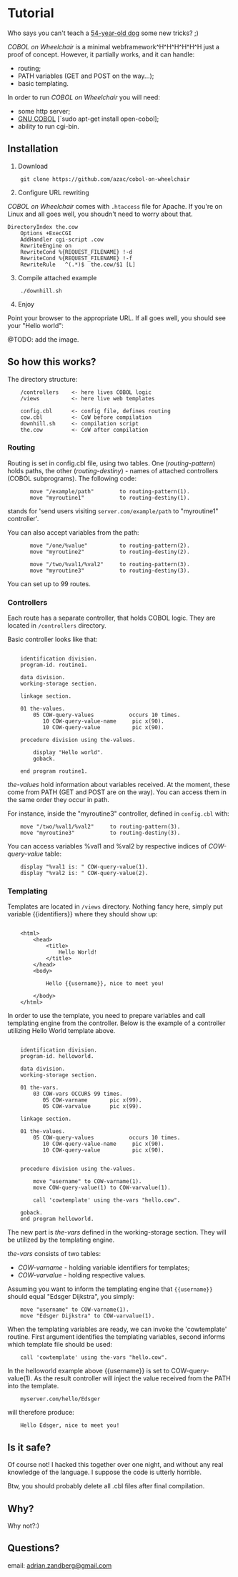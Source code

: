 # Tutorial

Who says you can't teach a [54-year-old dog](http://www.amazon.com:80/Sams-Teach-Yourself-COBOL-Hours/dp/0672314533) some new tricks? ;)

_COBOL on Wheelchair_ is a minimal webframework\^H\^H\^H\^H\^H\^H just a proof of concept. However, it partially works, and it can handle:

- routing;
- PATH variables (GET and POST on the way...);
- basic templating.

In order to run _COBOL on Wheelchair_ you will need:

- some http server;
- [GNU COBOL](https://sourceforge.net/projects/open-cobol/) [`sudo apt-get install open-cobol];
- ability to run cgi-bin.

## Installation

1. Download

```
    git clone https://github.com/azac/cobol-on-wheelchair
```

2. Configure URL rewriting

_COBOL on Wheelchair_ comes with `.htaccess` file for Apache. If you're on Linux and all goes well, you shoudn't need to worry about that.

```
DirectoryIndex the.cow
	Options +ExecCGI
	AddHandler cgi-script .cow
	RewriteEngine on
	RewriteCond %{REQUEST_FILENAME} !-d
	RewriteCond %{REQUEST_FILENAME} !-f
	RewriteRule   ^(.*)$  the.cow/$1 [L]
```

3. Compile attached example

```
    ./downhill.sh
```

4. Enjoy

Point your browser to the appropriate URL. If all goes well, you should see your "Hello world":

@TODO: add the image.

## So how this works?

The directory structure:

```
	/controllers    <- here lives COBOL logic
	/views          <- here live web templates

	config.cbl      <- config file, defines routing
	cow.cbl         <- CoW before compilation
	downhill.sh     <- compilation script
	the.cow         <- CoW after compilation
```

### Routing

Routing is set in config.cbl file, using two tables. One (_routing-pattern_) holds paths, the other (_routing-destiny_) - names of attached controllers (COBOL subprograms). The following code:

```
       move "/example/path"        to routing-pattern(1).
       move "myroutine1"           to routing-destiny(1).
```

stands for 'send users visiting `server.com/example/path` to "myroutine1" controller'.

You can also accept variables from the path:

```
       move "/one/%value"          to routing-pattern(2).
       move "myroutine2"           to routing-destiny(2).

       move "/two/%val1/%val2"     to routing-pattern(3).
       move "myroutine3"           to routing-destiny(3).
```

You can set up to 99 routes.

### Controllers

Each route has a separate controller, that holds COBOL logic. They are located in `/controllers` directory.

Basic controller looks like that:

```

    identification division.
    program-id. routine1.

    data division.
    working-storage section.

    linkage section.

    01 the-values.
        05 COW-query-values           occurs 10 times.
           10 COW-query-value-name     pic x(90).
           10 COW-query-value          pic x(90).

    procedure division using the-values.

        display "Hello world".
        goback.

    end program routine1.
```

*the-values* hold information about variables received. At the moment, these come from PATH (GET and POST are on the way). You can access them in the same order they occur in path.

For instance, inside the "myroutine3" controller, defined in `config.cbl` with:

```
	move "/two/%val1/%val2"     to routing-pattern(3).
	move "myroutine3"           to routing-destiny(3).
```

You can access variables %val1 and %val2 by respective indices of *COW-query-value* table:

```
	display "%val1 is: " COW-query-value(1).
	display "%val2 is: " COW-query-value(2).
```

### Templating

Templates are located in `/views` directory. Nothing fancy here, simply put variable {{identifiers}} where they should show up:

```

    <html>
        <head>
            <title>
                Hello World!
            </title>
        </head>
        <body>

            Hello {{username}}, nice to meet you!

        </body>
    </html>
```

In order to use the template, you need to prepare variables and call templating engine from the controller. Below is the example of a controller utilizing Hello World template above.

```

    identification division.
    program-id. helloworld.

    data division.
    working-storage section.

    01 the-vars.
        03 COW-vars OCCURS 99 times.
           05 COW-varname       pic x(99).
           05 COW-varvalue      pic x(99).

    linkage section.

    01 the-values.
        05 COW-query-values           occurs 10 times.
           10 COW-query-value-name     pic x(90).
           10 COW-query-value          pic x(90).


    procedure division using the-values.

        move "username" to COW-varname(1).
        move COW-query-value(1) to COW-varvalue(1).

        call 'cowtemplate' using the-vars "hello.cow".

    goback.
    end program helloworld.
```

The new part is *the-vars* defined in the working-storage section. They will be utilized by the templating engine.

*the-vars* consists of two tables:

- _COW-varname_ - holding variable identifiers for templates;
- _COW-varvalue_ - holding respective values.

Assuming you want to inform the templating engine that `{{username}}` should equal "Edsger Dijkstra", you simply:

```
    move "username" to COW-varname(1).
    move "Edsger Dijkstra" to COW-varvalue(1).
```

When the templating variables are ready, we can invoke the 'cowtemplate' routine. First argument identifies the templating variables, second informs which template file should be used:

```
    call 'cowtemplate' using the-vars "hello.cow".
```

In the helloworld example above {{username}} is set to COW-query-value(1). As the result controller will inject the value received from the PATH into the template.

```
	myserver.com/hello/Edsger
```

will therefore produce:

```
	Hello Edsger, nice to meet you!
```

## Is it safe?

Of course not! I hacked this together over one night, and without any real knowledge of the language. I suppose the code is utterly horrible.

Btw, you should probably delete all .cbl files after final compilation.

## Why?

Why not?:)

## Questions?

email: adrian.zandberg@gmail.com
